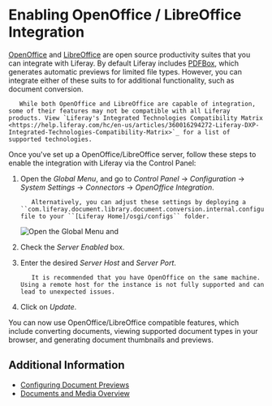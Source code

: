 # Enabling OpenOffice / LibreOffice Integration

[OpenOffice](https://www.openoffice.org/) and [LibreOffice](https://www.libreoffice.org/) are open source productivity suites that you can integrate with Liferay. By default Liferay includes [PDFBox](https://pdfbox.apache.org/), which generates automatic previews for limited file types. However, you can integrate either of these suits to for additional functionality, such as document conversion.

```important::
   While both OpenOffice and LibreOffice are capable of integration, some of their features may not be compatible with all Liferay products. View `Liferay's Integrated Technologies Compatibility Matrix <https://help.liferay.com/hc/en-us/articles/360016294272-Liferay-DXP-Integrated-Technologies-Compatibility-Matrix>`_ for a list of supported technologies. 
```

Once you've set up a OpenOffice/LibreOffice server, follow these steps to enable the integration with Liferay via the Control Panel:

1. Open the *Global Menu*, and go to *Control Panel* &rarr; *Configuration* &rarr; *System Settings* &rarr; *Connectors* &rarr; *OpenOffice Integration*.

   ```note::
      Alternatively, you can adjust these settings by deploying a ``com.liferay.document.library.document.conversion.internal.configuration.OpenOfficeConfiguration.config`` file to your ``[Liferay Home]/osgi/configs`` folder. 
   ```

   ![Open the Global Menu and ](./enabling-openoffice-libreoffice-integration/images/01.png)

2. Check the *Server Enabled* box.

3. Enter the desired *Server Host* and *Server Port*.

   ```important::
      It is recommended that you have OpenOffice on the same machine. Using a remote host for the instance is not fully supported and can lead to unexpected issues.
   ```

4. Click on *Update*.

You can now use OpenOffice/LibreOffice compatible features, which include converting documents, viewing supported document types in your browser, and generating document thumbnails and previews.

## Additional Information

* [Configuring Document Previews](./configuring-document-previews.md)
* [Documents and Media Overview](../documents-and-media-overview.md)
